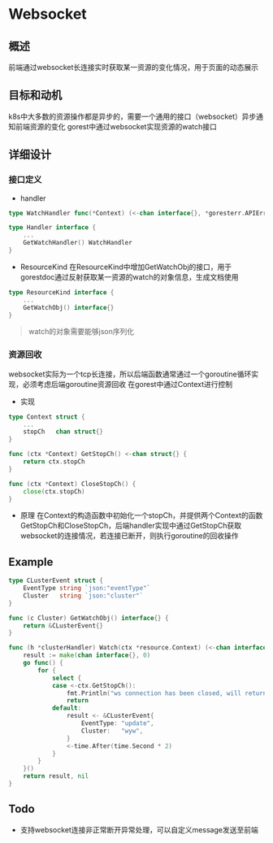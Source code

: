 # Websocket
## 概述
前端通过websocket长连接实时获取某一资源的变化情况，用于页面的动态展示
## 目标和动机
k8s中大多数的资源操作都是异步的，需要一个通用的接口（websocket）异步通知前端资源的变化
gorest中通过websocket实现资源的watch接口
## 详细设计
### 接口定义
* handler
```go
type WatchHandler func(*Context) (<-chan interface{}, *goresterr.APIError)

type Handler interface {
	...
	GetWatchHandler() WatchHandler
}
```
* ResourceKind
在ResourceKind中增加GetWatchObj的接口，用于gorestdoc通过反射获取某一资源的watch的对象信息，生成文档使用
```go
type ResourceKind interface {
	...
	GetWatchObj() interface{}
}
```
> watch的对象需要能够json序列化
### 资源回收
websocket实际为一个tcp长连接，所以后端函数通常通过一个goroutine循环实现，必须考虑后端goroutine资源回收
在gorest中通过Context进行控制
* 实现
```go
type Context struct {
	...
	stopCh   chan struct{}
}

func (ctx *Context) GetStopCh() <-chan struct{} {
	return ctx.stopCh
}

func (ctx *Context) CloseStopCh() {
	close(ctx.stopCh)
}
```
* 原理
在Context的构造函数中初始化一个stopCh，并提供两个Context的函数GetStopCh和CloseStopCh，后端handler实现中通过GetStopCh获取websocket的连接情况，若连接已断开，则执行goroutine的回收操作
## Example
```go
type CLusterEvent struct {
	EventType string `json:"eventType"`
	Cluster   string `json:"cluster"`
}

func (c Cluster) GetWatchObj() interface{} {
	return &CLusterEvent{}
}

func (h *clusterHandler) Watch(ctx *resource.Context) (<-chan interface{}, *goresterr.APIError) {
	result := make(chan interface{}, 0)
	go func() {
		for {
			select {
			case <-ctx.GetStopCh():
				fmt.Println("ws connection has been closed, will return")
				return
			default:
				result <- &CLusterEvent{
					EventType: "update",
					Cluster:   "wyw",
				}
				<-time.After(time.Second * 2)
			}
		}
	}()
	return result, nil
}
```
## Todo
* 支持websocket连接非正常断开异常处理，可以自定义message发送至前端

